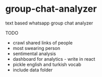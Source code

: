 # group-chat-analyzer
text based whatsapp group chat analyzer

TODO
- crawl shared links of people
- most swearing person
- sentimental analysis
- dashboard for analytics - write in react 
- pickle english and turkish vocab 
- include data folder
